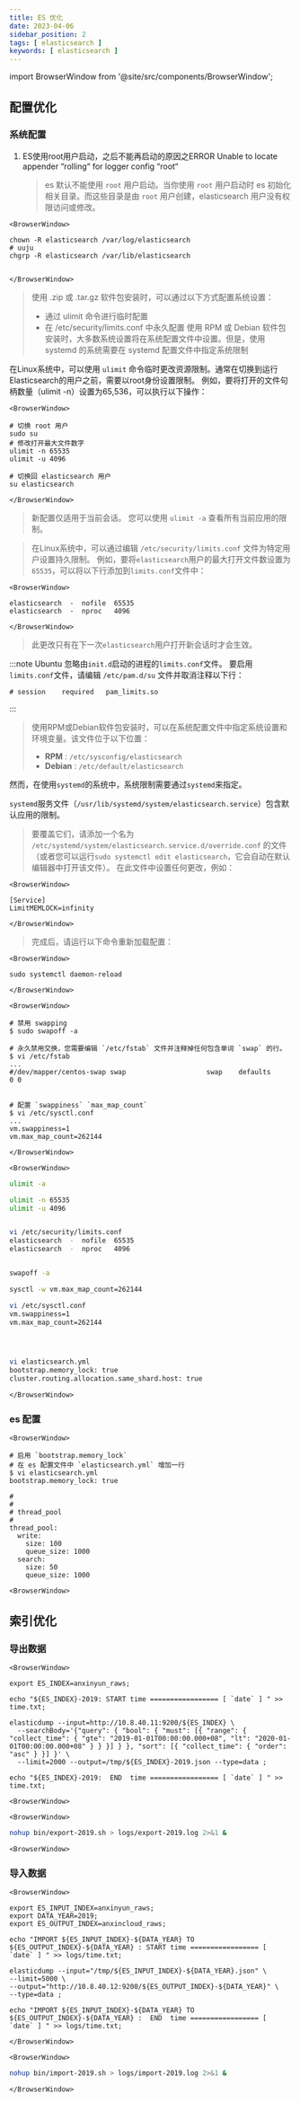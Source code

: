 ```yaml
---
title: ES 优化
date: 2023-04-06
sidebar_position: 2
tags: [ elasticsearch ]
keywords: [ elasticsearch ]
---
```


import BrowserWindow from '@site/src/components/BrowserWindow';

## 配置优化

### 系统配置

1. ES使用root用户启动，之后不能再启动的原因之ERROR Unable to locate appender “rolling“ for logger config “root“
    > es 默认不能使用 `root` 用户启动。当你使用 `root` 用户启动时 es 初始化相关目录。而这些目录是由 `root` 用户创建，elasticsearch 用户没有权限访问或修改。

```mdx-code-block
<BrowserWindow>
```
```shell
chown -R elasticsearch /var/log/elasticsearch
# uuju 
chgrp -R elasticsearch /var/lib/elasticsearch
  
```
```mdx-code-block
</BrowserWindow>
```

> 使用 .zip 或 .tar.gz 软件包安装时，可以通过以下方式配置系统设置：  
> - 通过 ulimit 命令进行临时配置
> - 在 /etc/security/limits.conf 中永久配置
> 使用 RPM 或 Debian 软件包安装时，大多数系统设置将在系统配置文件中设置。但是，使用 systemd 的系统需要在 systemd 配置文件中指定系统限制

在Linux系统中，可以使用 `ulimit` 命令临时更改资源限制。通常在切换到运行Elasticsearch的用户之前，需要以root身份设置限制。
例如，要将打开的文件句柄数量（ulimit -n）设置为65,536，可以执行以下操作：

```mdx-code-block
<BrowserWindow>
```
```shell
# 切换 root 用户
sudo su
# 修改打开最大文件数字
ulimit -n 65535
ulimit -u 4096

# 切换回 elasticsearch 用户
su elasticsearch
```
```mdx-code-block
</BrowserWindow>
```

> 新配置仅适用于当前会话。 
> 您可以使用 `ulimit -a` 查看所有当前应用的限制。 

> 在Linux系统中，可以通过编辑 `/etc/security/limits.conf` 文件为特定用户设置持久限制。
> 例如，要将`elasticsearch`用户的最大打开文件数设置为 `65535`，可以将以下行添加到`limits.conf`文件中：

```mdx-code-block
<BrowserWindow>
```
```shell
elasticsearch  -  nofile  65535
elasticsearch  -  nproc   4096 
```
```mdx-code-block
</BrowserWindow>
```

> 此更改只有在下一次`elasticsearch`用户打开新会话时才会生效。

:::note
Ubuntu 忽略由`init.d`启动的进程的`limits.conf`文件。
要启用`limits.conf`文件，请编辑 `/etc/pam.d/su` 文件并取消注释以下行：
```shell
# session    required   pam_limits.so
```
:::

> 使用RPM或Debian软件包安装时，可以在系统配置文件中指定系统设置和环境变量。该文件位于以下位置：
> - **RPM** :  `/etc/sysconfig/elasticsearch`
> - **Debian** :  `/etc/default/elasticsearch`

然而，在使用`systemd`的系统中，系统限制需要通过`systemd`来指定。

`systemd`服务文件（`/usr/lib/systemd/system/elasticsearch.service`）包含默认应用的限制。

> 要覆盖它们，请添加一个名为 `/etc/systemd/system/elasticsearch.service.d/override.conf` 的文件（或者您可以运行`sudo systemctl edit elasticsearch`，它会自动在默认编辑器中打开该文件）。
> 在此文件中设置任何更改，例如：

```mdx-code-block
<BrowserWindow>
```
```shell
[Service]
LimitMEMLOCK=infinity
```
```mdx-code-block
</BrowserWindow>
```

> 完成后，请运行以下命令重新加载配置：

```mdx-code-block
<BrowserWindow>
```
```shell
sudo systemctl daemon-reload
```
```mdx-code-block
</BrowserWindow>
```

```mdx-code-block
<BrowserWindow>
```
```shell
# 禁用 swapping
$ sudo swapoff -a

# 永久禁用交换，您需要编辑 `/etc/fstab` 文件并注释掉任何包含单词 `swap` 的行。
$ vi /etc/fstab 
...
#/dev/mapper/centos-swap swap                    swap    defaults        0 0


# 配置 `swappiness` `max_map_count`
$ vi /etc/sysctl.conf
...
vm.swappiness=1
vm.max_map_count=262144

```
```mdx-code-block
</BrowserWindow>
```



```mdx-code-block
<BrowserWindow>
```
```bash
ulimit -a

ulimit -n 65535
ulimit -u 4096


vi /etc/security/limits.conf
elasticsearch  -  nofile  65535
elasticsearch  -  nproc   4096 


swapoff -a

sysctl -w vm.max_map_count=262144

vi /etc/sysctl.conf
vm.swappiness=1
vm.max_map_count=262144




vi elasticsearch.yml
bootstrap.memory_lock: true
cluster.routing.allocation.same_shard.host: true
```
```mdx-code-block
</BrowserWindow>
```


### es 配置

```mdx-code-block
<BrowserWindow>
```
```shell
# 启用 `bootstrap.memory_lock`  
# 在 es 配置文件中 `elasticsearch.yml` 增加一行  
$ vi elasticsearch.yml 
bootstrap.memory_lock: true

#
#
# thread_pool 
#
thread_pool:
  write:
    size: 100
    queue_size: 1000
  search:
    size: 50
    queue_size: 1000

```
```mdx-code-block
<BrowserWindow>
```

## 索引优化

### 导出数据

```mdx-code-block
<BrowserWindow>
```
```shell
export ES_INDEX=anxinyun_raws; 

echo "${ES_INDEX}-2019: START time ================= [ `date` ] " >> time.txt; 

elasticdump --input=http://10.8.40.11:9200/${ES_INDEX} \
  --searchBody='{"query": { "bool": { "must": [{ "range": { "collect_time": { "gte": "2019-01-01T00:00:00.000+08", "lt": "2020-01-01T00:00:00.000+08" } } }] } }, "sort": [{ "collect_time": { "order": "asc" } }] }' \
  --limit=2000 --output=/tmp/${ES_INDEX}-2019.json --type=data ; 

echo "${ES_INDEX}-2019:  END  time ================= [ `date` ] " >> time.txt; 
```
```mdx-code-block
<BrowserWindow>
```

```mdx-code-block
<BrowserWindow>
```
```bash
nohup bin/export-2019.sh > logs/export-2019.log 2>&1 &
```
```mdx-code-block
<BrowserWindow>
```

### 导入数据

```mdx-code-block
<BrowserWindow>
```
```shell
export ES_INPUT_INDEX=anxinyun_raws;
export DATA_YEAR=2019;
export ES_OUTPUT_INDEX=anxincloud_raws;

echo "IMPORT ${ES_INPUT_INDEX}-${DATA_YEAR} TO ${ES_OUTPUT_INDEX}-${DATA_YEAR} : START time ================= [ `date` ] " >> logs/time.txt;

elasticdump --input="/tmp/${ES_INPUT_INDEX}-${DATA_YEAR}.json" \
--limit=5000 \
--output="http://10.8.40.12:9200/${ES_OUTPUT_INDEX}-${DATA_YEAR}" \
--type=data ;

echo "IMPORT ${ES_INPUT_INDEX}-${DATA_YEAR} TO ${ES_OUTPUT_INDEX}-${DATA_YEAR} :  END  time ================= [ `date` ] " >> logs/time.txt;
```
```mdx-code-block
</BrowserWindow>
```

```mdx-code-block
<BrowserWindow>
```
```bash
nohup bin/import-2019.sh > logs/import-2019.log 2>&1 &
```
```mdx-code-block
</BrowserWindow>
```